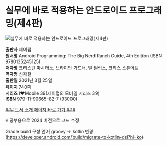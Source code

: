 # 실무에 바로 적용하는 안드로이드 프로그래밍(제4판)
![실무에 바로 적용하는 안드로이드 프로그래밍(제4판)](http://image.kyobobook.co.kr/images/book/xlarge/827/x9791190665827.jpg)

**출판사** 제이펍  
**원서명** Android Programming: The Big Nerd Ranch Guide, 4th Edition (ISBN 9780135245125)  
**저자명** 크리스틴 마시캐노, 브라이언 가드너, 빌 필립스, 크리스 스튜어트  
**역자명** 심재철  
**출판일** 2021년 3월 25일  
**페이지** 740쪽   
**시리즈** I♥Mobile 39(제이펍의 모바일 시리즈 39)  
**ISBN**  979-11-90665-82-7 (93000)  

[### 도서 소개 페이지 바로 가기 ###](https://jpub.tistory.com/)  


※ 공부용으로 2024 버전으로 코드 수정

Gradle build 구성 언어 groovy -> kotlin 변경 (https://developer.android.com/build/migrate-to-kotlin-dsl?hl=ko)



